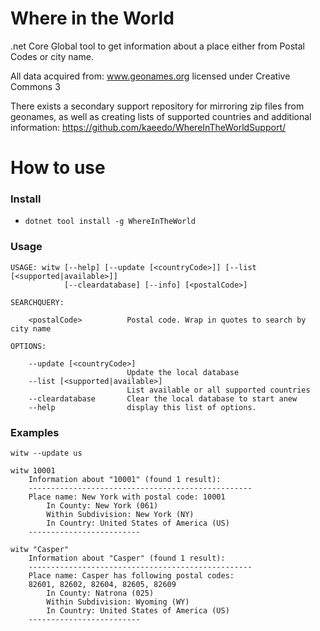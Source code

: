 # Where in the World
.net Core Global tool to get information about a place either from Postal Codes or city name.

All data acquired from: www.geonames.org licensed under Creative Commons 3

There exists a secondary support repository for mirroring zip files from geonames, as well as creating lists of supported countries and additional information: https://github.com/kaeedo/WhereInTheWorldSupport/

# How to use

### Install
* `dotnet tool install -g WhereInTheWorld`

### Usage

	USAGE: witw [--help] [--update [<countryCode>]] [--list [<supported|available>]]
				[--cleardatabase] [--info] [<postalCode>]

	SEARCHQUERY:

		<postalCode>          Postal code. Wrap in quotes to search by city name

	OPTIONS:

		--update [<countryCode>]
							  Update the local database
		--list [<supported|available>]
							  List available or all supported countries
		--cleardatabase       Clear the local database to start anew
		--help                display this list of options.



### Examples

    witw --update us

	witw 10001
		Information about "10001" (found 1 result):
		--------------------------------------------------
		Place name: New York with postal code: 10001
			In County: New York (061)
			Within Subdivision: New York (NY)
			In Country: United States of America (US)
		-------------------------

	witw "Casper"
        Information about "Casper" (found 1 result):
        --------------------------------------------------
        Place name: Casper has following postal codes:
        82601, 82602, 82604, 82605, 82609
            In County: Natrona (025)
            Within Subdivision: Wyoming (WY)
            In Country: United States of America (US)
        -------------------------
